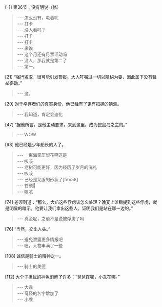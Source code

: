 
[-1] 第36节：没有明说（修）
>--- 怎么没有，屯着呢<br>
>--- 打卡<br>
>--- 没人看吗？<br>
>--- 打卡<br>
>--- 打卡<br>
>--- 来诶<br>
>--- 这个月还有月票活动吗<br>
>--- 没人，那我就是第二了<br>
>--- 第一。<br>

[21] “强行盗取，很可能引发警报。大人叮嘱过一切以隐秘为要，因此属下没有轻举妄动。”
>--- 这。<br>

[29] 对于幸存者们的真实身份，他已经有了更有把握的猜测。
>--- 我知道，肯定会迪化<br>

[47] “据他所言，是他主动要求，来到这里，成为蛇鼠岛之主的。”
>--- WOW<br>

[68] 他已经是少年船长的人了。
>--- 一束海棠压梨花啊这是<br>
>--- 咳咳<br>
>--- 老树可能更好，因为经历了岁月的洗礼<br>
>--- 咳咳<br>
>--- 已经是龙服的形状了[fn=58]<br>
>--- 苍须🥰<br>
>--- 咳咳<br>

[74] 苍须则道：“那么，大爪这些俘虏该怎么处理？晚宴上滩鳅提到这些俘虏，就是明显的暗示，他要让我们拿出这些人，证明我们是站在哪一边的。”
>--- 真金呢，之前不是说被俘虏了吗<br>

[76] “当然，交出人头。”
>--- 避免泄露更多情报吧<br>
>--- 嗯，人物丰满了一些<br>

[108] 诚信是骑士的精神之一。
>--- 骑士的美德<br>

[112] 大个子担忧的神色消解了许多：“爸爸在哪，小乖在哪。”
>--- 大乖<br>
>--- 奇怪的名字增加了<br>
>--- 小乖<br>
